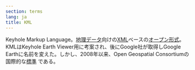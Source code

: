 ```yaml
---
section: terms
lang: ja
title: KML
---
```


Keyhole Markup Language。[地理データ](../geodata/)向けの[XML](../xml/)ベースの[オープン形式](../open-format/)。KMLはKeyhole Earth Viewer用に考案され、後にGoogle社が取得しGoogle Earthに名前を変えた。しかし、2008年以来、Open Geospatial Consortiumの国際的な[標準](../standard/) である。
